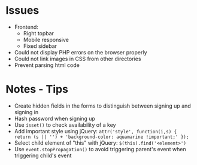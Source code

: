 # Issues
- Frontend: 
  - Right topbar
  - Mobile responsive
  - Fixed sidebar
- Could not display PHP errors on the browser properly
- Could not link images in CSS from other directories
- Prevent parsing html code

# Notes - Tips
- Create hidden fields in the forms to distinguish between signing up and signing in
- Hash password when signing up
- Use ```isset()``` to check availability of a key
- Add important style using jQuery: ```attr('style', function(i,s) { return (s || '') + 'background-color: aquamarine !important;' });```
- Select child element of "this" with jQuery: ```$(this).find('<element>')```
- Use ```event.stopPropagation()``` to avoid triggering parent's event when triggering child's event

